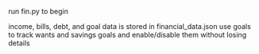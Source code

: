 run fin.py to begin

income, bills, debt, and goal data is stored in financial_data.json
use goals to track wants and savings goals and enable/disable them without losing details
